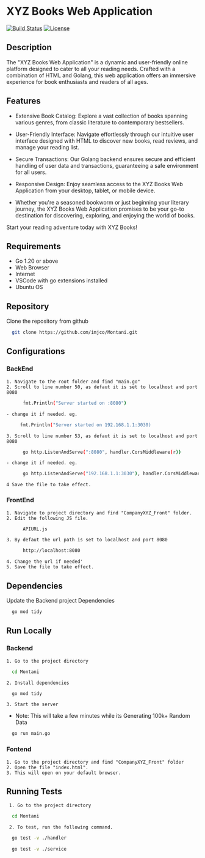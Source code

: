 # XYZ Books Web Application
[![Build Status](https://travis-ci.org/your-username/your-repo.svg?branch=master)](https://travis-ci.org/your-username/your-repo)
[![License](https://img.shields.io/badge/license-MIT-blue.svg)](LICENSE)

## Description

The "XYZ Books Web Application" is a dynamic and user-friendly online platform designed to cater to all your reading needs. Crafted with a combination of HTML and Golang, this web application offers an immersive experience for book enthusiasts and readers of all ages.

## Features
- Extensive Book Catalog: Explore a vast collection of books spanning various genres, from classic literature to contemporary bestsellers.

- User-Friendly Interface: Navigate effortlessly through our intuitive user interface designed with HTML to discover new books, read reviews, and manage your reading list.

- Secure Transactions: Our Golang backend ensures secure and efficient handling of user data and transactions, guaranteeing a safe environment for all users.

- Responsive Design: Enjoy seamless access to the XYZ Books Web Application from your desktop, tablet, or mobile device.

- Whether you're a seasoned bookworm or just beginning your literary journey, the XYZ Books Web Application promises to be your go-to destination for discovering, exploring, and enjoying the world of books.

Start your reading adventure today with XYZ Books!
## Requirements
- Go 1.20 or above  
- Web Browser
- Internet
- VSCode with go extensions installed
- Ubuntu OS

## Repository

Clone the repository from github

```bash
  git clone https://github.com/imjco/Montani.git

```
## Configurations

### BackEnd
    1. Navigate to the root folder and find "main.go"
    2. Scroll to line number 50, as defaut it is set to localhost and port 8080
```bash
      fmt.Println("Server started on :8080")
```
    - change it if needed. eg. 
```bash
     fmt.Println("Server started on 192.168.1.1:3030)
```
    3. Scroll to line number 53, as defaut it is set to localhost and port 8080
```bash
      go http.ListenAndServe(":8080", handler.CorsMiddleware(r))
```   
    - change it if needed. eg.
```bash
      go http.ListenAndServe("192.168.1.1:3030"), handler.CorsMiddleware(r))
```     
    4 Save the file to take effect.

### FrontEnd
    1. Navigate to project directory and find "CompanyXYZ_Front" folder.
    2. Edit the following JS file.
```bash
      APIURL.js
```  
    3. By defaut the url path is set to localhost and port 8080
```bash
      http://localhost:8080
```     
    4. Change the url if needed'
    5. Save the file to take effect.
## Dependencies

Update the Backend project Dependencies

```bash
  go mod tidy
```
## Run Locally

### Backend
    1. Go to the project directory

```bash
  cd Montani
```

    2. Install dependencies

```bash
  go mod tidy
```

    3. Start the server
  - Note: This will take a few minutes while its Generating 100k+ Random Data

```bash
  go run main.go
```

### Fontend
    1. Go to the project directory and find "CompanyXYZ_Front" folder
    2. Open the file "index.html".
    3. This will open on your default browser.
## Running Tests

     1. Go to the project directory

```bash
  cd Montani
```
     2. To test, run the following command.

```bash
  go test -v ./handler
```

```bash
  go test -v ./service
```
